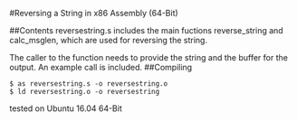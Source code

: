 #Reversing a String in x86 Assembly (64-Bit)

##Contents
reversestring.s includes the main fuctions reverse_string and calc_msglen, which are used for reversing the string.

The caller to the function needs to provide the string and the buffer for the output. An example call is included.
##Compiling
```
$ as reversestring.s -o reversestring.o
$ ld reversestring.o -o reversestring
```
tested on Ubuntu 16.04 64-Bit
